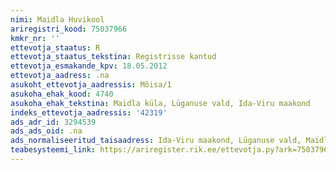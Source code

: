 ```yaml
---
nimi: Maidla Huvikool
ariregistri_kood: 75037966
kmkr_nr: ''
ettevotja_staatus: R
ettevotja_staatus_tekstina: Registrisse kantud
ettevotja_esmakande_kpv: 18.05.2012
ettevotja_aadress: .na
asukoht_ettevotja_aadressis: Mõisa/1
asukoha_ehak_kood: 4740
asukoha_ehak_tekstina: Maidla küla, Lüganuse vald, Ida-Viru maakond
indeks_ettevotja_aadressis: '42319'
ads_adr_id: 3294539
ads_ads_oid: .na
ads_normaliseeritud_taisaadress: Ida-Viru maakond, Lüganuse vald, Maidla küla, Mõisa/1
teabesysteemi_link: https://ariregister.rik.ee/ettevotja.py?ark=75037966&ref=rekvisiidid
---
```

